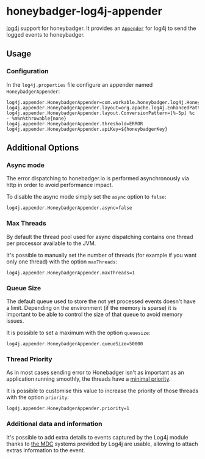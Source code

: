 # honeybadger-log4j-appender
[log4j](https://logging.apache.org/log4j/1.2/) support for honeybadger.
It provides an [`Appender`](https://logging.apache.org/log4j/1.2/apidocs/org/apache/log4j/Appender.html)
for log4j to send the logged events to honeybadger.

## Usage
### Configuration
In the `log4j.properties` file configure an appender named `HoneybadgerAppender`:

```properties
log4j.appender.HoneybadgerAppender=com.workable.honeybadger.log4j.HoneybadgerAppender
log4j.appender.HoneybadgerAppender.layout=org.apache.log4j.EnhancedPatternLayout
log4j.appender.HoneybadgerAppender.layout.ConversionPattern=[%-5p] %c - %m%n%throwable{none}
log4j.appender.HoneybadgerAppender.threshold=ERROR
log4j.appender.HoneybadgerAppender.apiKey=${honeybadgerKey}
```

## Additional Options

### Async mode
The error dispatching to honebadger.io is performed asynchronously via http in order to avoid performance impact.

To disable the async mode simply set the `async` option to `false`:

```properties
log4j.appender.HoneybadgerAppender.async=false
```

### Max Threads
By default the thread pool used for async dispatching contains one thread per
processor available to the JVM.

It's possible to manually set the number of threads (for example if you want
only one thread) with the option `maxThreads`:

```properties
log4j.appender.HoneybadgerAppender.maxThreads=1
```

### Queue Size
The default queue used to store the not yet processed events doesn't have a
limit.
Depending on the environment (if the memory is sparse) it is important to be
able to control the size of that queue to avoid memory issues.

It is possible to set a maximum with the option `queuesize`:

```properties
log4j.appender.HoneybadgerAppender.queueSize=50000
```

### Thread Priority
As in most cases sending error to Honebadger isn't as important as an application
running smoothly, the threads have a
[minimal priority](http://docs.oracle.com/javase/6/docs/api/java/lang/Thread.html#MIN_PRIORITY).

It is possible to customise this value to increase the priority of those threads
with the option `priority`:

```properties
log4j.appender.HoneybadgerAppender.priority=1
```

### Additional data and information
It's possible to add extra details to events captured by the Log4j module
thanks to [the MDC](https://logging.apache.org/log4j/1.2/apidocs/org/apache/log4j/MDC.html)
systems provided by Log4j are usable, allowing to attach extras information to the event.

